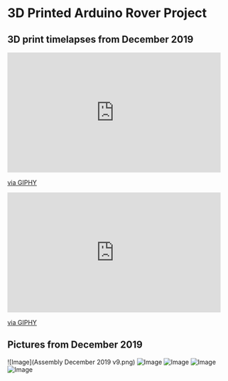 # 3D Printed Arduino Rover Project

## 3D print timelapses from December 2019
<iframe src="https://giphy.com/embed/USs3zfmjgtTSIVOs8Z" width="480" height="270" frameBorder="0" class="giphy-embed" allowFullScreen></iframe><p><a href="https://giphy.com/gifs/USs3zfmjgtTSIVOs8Z">via GIPHY</a></p>
<iframe src="https://giphy.com/embed/USs3zfmjgtTSIVOs8Z" width="480" height="270" frameBorder="0" class="giphy-embed" allowFullScreen></iframe><p><a href="https://giphy.com/gifs/USs3zfmjgtTSIVOs8Z">via GIPHY</a></p>

## Pictures from December 2019
![Image](Assembly December 2019 v9.png)
![Image](IMG_20191227_183701.jpg)
![Image](IMG_20191227_183734.jpg)
![Image](IMG_20200101_071252.jpg)
![Image](IMG_20200101_200339.jpg)
